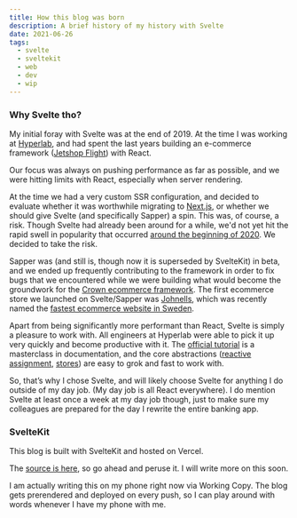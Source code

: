 ```yaml
---
title: How this blog was born
description: A brief history of my history with Svelte
date: 2021-06-26
tags:
  - svelte
  - sveltekit
  - web
  - dev
  - wip
---
```


### Why Svelte tho?

My initial foray with Svelte was at the end of 2019. At the time I was working at [Hyperlab][1], and had spent the last years building an e-commerce framework ([Jetshop Flight][2]) with React.

Our focus was always on pushing performance as far as possible, and we were hitting limits with React, especially when server rendering.

At the time we had a very custom SSR configuration, and decided to evaluate whether it was worthwhile migrating to [Next.js][3], or whether we should give Svelte (and specifically Sapper) a spin. This was, of course, a risk. Though Svelte had already been around for a while, we'd not yet hit the rapid swell in popularity that occurred [around the beginning of 2020][4]. We decided to take the risk.

Sapper was (and still is, though now it is superseded by SvelteKit) in beta, and we ended up frequently contributing to the framework in order to fix bugs that we encountered while we were building what would become the groundwork for the [Crown ecommerce framework][5]. The first ecommerce store
we launched on Svelte/Sapper was [Johnells][6], which was recently named the [fastest ecommerce website in Sweden][7].

Apart from being significantly more performant than React, Svelte is simply a pleasure to work with. All engineers at Hyperlab were able to pick it up very quickly and become productive with it. The [official tutorial][8] is a masterclass in documentation, and the core abstractions ([reactive assignment][9], [stores][10]) are easy to grok and fast to work with.

So, that’s why I chose Svelte, and will likely choose Svelte for anything I do outside of my day job. (My day job is all React everywhere). I do mention Svelte at least once a week at my day job though, just to make sure my colleagues are prepared for the day I rewrite the entire banking app.

### SvelteKit

This blog is built with SvelteKit and hosted on Vercel.

The [source is here][11], so go ahead and peruse it. I will write more on this soon.

I am actually writing this on my phone right now via Working Copy. The blog gets prerendered and deployed on every push, so I can play around with words whenever I have my phone with me.

[1]:	https://hyperlab.se/en/
[2]:	https://www.jetshop.io/jetshop-flight/
[3]:	https://nextjs.org
[4]:	https://trends.builtwith.com/javascript/Svelte
[5]:	https://crownframework.com/
[6]:	https://www.johnells.se/
[7]:	https://improove.se/top-100-fastest-swedish-ecommerce
[8]:	https://svelte.dev/tutorial/basics
[9]:	https://svelte.dev/examples#reactive-assignments
[10]:	https://svelte.dev/examples#auto-subscriptions
[11]:	https://github.com/Jayphen/jayphen.com